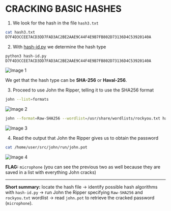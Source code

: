 # CRACKING BASIC HASHES

1. We look for the hash in the file `hash3.txt`

```bash
cat hash3.txt
D7F4D3CCEE7ACD3DD7FAD3AC2BE2AAE9C44F4E9B7FB802D73136D4C53920140A
```

2. With [hash-id.py](http://hash-id.py) we determine the hash type

```bash
python3 hash-id.py
D7F4D3CCEE7ACD3DD7FAD3AC2BE2AAE9C44F4E9B7FB802D73136D4C53920140A
```

![Image 1](([screenshots/imagen1.png]https://github.com/vthewolf/cybersecurity-labs/blob/main/john-the-ripper/1.Cracking-basic-hashes/image1.png))


We get that the hash type can be **SHA-256** or **Haval-256**.

3. Proceed to use John the Ripper, telling it to use the SHA256 format

```bash
john --list=formats
```

![Image 2]([screenshots/imagen1.png](https://github.com/vthewolf/cybersecurity-labs/blob/main/john-the-ripper/1.Cracking-basic-hashes/captures/image2.png))

```bash
john --format=Raw-SHA256 --wordlist=/usr/share/wordlists/rockyou.txt hash3.txt
```

![Image 3]([screenshots/imagen1.png](https://github.com/vthewolf/cybersecurity-labs/blob/main/john-the-ripper/1.Cracking-basic-hashes/captures/image3.png))

4. Read the output that John the Ripper gives us to obtain the password

```bash
cat /home/user/src/john/run/john.pot
```

![Image 4]([screenshots/imagen1.png](https://github.com/vthewolf/cybersecurity-labs/blob/main/john-the-ripper/1.Cracking-basic-hashes/captures/image4.png))

**FLAG:** `microphone` (you can see the previous two as well because they are saved in a list with everything John cracks)

---

**Short summary:** locate the hash file → identify possible hash algorithms with `hash-id.py` → run John the Ripper specifying `Raw-SHA256` and `rockyou.txt` wordlist → read `john.pot` to retrieve the cracked password (`microphone`).
